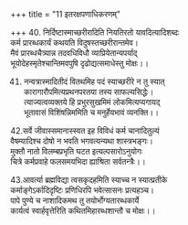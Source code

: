 +++
title = "11 इतरक्षपणाधिकरणम्"

+++
40. निर्दिष्टास्माच्छरीरादिति नियतिरतो यावदित्यादिशब्दः  
कर्म प्रारब्धकार्यं कथयति विदुषस्तच्छरीरान्तमेव।  
मैवं प्रारब्धचैत्र्यान्न तदवधिविधौ व्याप्रियेतान्यपर्याद्  
भूयोदेहस्मृतेश्चान्तिमवपुषि दृढोद्यत्समाधेस्तु मोक्षः।।

41. नन्वत्रास्मादितीदं वितथमिह पदं स्याच्छरीरे न तु स्यात्  
कारागारौपमित्यप्रथनपरतया तस्य साफल्यसिद्धेः।  
त्याज्यत्वव्यक्तये हि प्रभुरसुखमिमं लोकमित्यप्यगायद्  
भूतावासं विशिंषन्निममिति च मनुर्हेयभावं व्यनक्ति।।

42.सर्वे जीवास्समानास्स्वत इह विविधं कर्म चानादितुल्यं  
वैषम्यादिश्च दोषो न भवति भगवत्यन्यथा शास्त्रभङ्गः।  
मुक्तौ नातो विलम्बप्रभृति घटत इत्यल्पसारोऽनुयोगः  
चित्रे कर्मप्रवाहे फलसमयभिदा ह्याश्रिता सर्वतन्त्रैः।।

43.आवर्त्या ब्रह्मविद्या त्वसकृदहमिति स्याच्च न स्यात्प्रतीके  
कर्माङ्गेऽर्कादिदृष्टिः प्रणिधिरपि भवेत्सासनः प्रत्यहञ्च।  
पापे पुण्ये च नाशादिकमथ तु तयोर्भोग्यतारब्धकार्ये  
कार्यत्वं स्वार्हवृत्तेरिति कथितमिहारब्धशान्तौ च मोक्षः।।